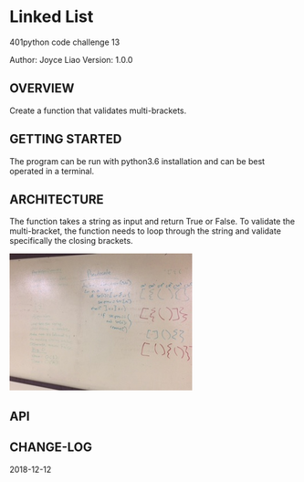 # Linked List


401python code challenge 13


Author: Joyce Liao
Version: 1.0.0


## OVERVIEW
Create a function that validates multi-brackets.


## GETTING STARTED
The program can be run with python3.6 installation and can be best operated in a terminal.


## ARCHITECTURE
The function takes a string as input and return True or False.
To validate the multi-bracket, the function needs to loop through the string and validate specifically the closing brackets.

![White Boarding](https://github.com/joyliao07/data_structures_and_algorithms/blob/multi-bracket-validation/assets/13_multi_brackets.jpeg)




## API



## CHANGE-LOG




2018-12-12
